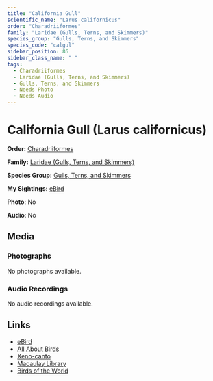 ```yaml
---
title: "California Gull"
scientific_name: "Larus californicus"
order: "Charadriiformes"
family: "Laridae (Gulls, Terns, and Skimmers)"
species_group: "Gulls, Terns, and Skimmers"
species_code: "calgul"
sidebar_position: 86
sidebar_class_name: " "
tags: 
  - Charadriiformes
  - Laridae (Gulls, Terns, and Skimmers)
  - Gulls, Terns, and Skimmers
  - Needs Photo
  - Needs Audio
---
```


# California Gull (Larus californicus)

**Order:** [Charadriiformes](/tags/charadriiformes)

**Family:** [Laridae (Gulls, Terns, and Skimmers)](/tags/laridae-gulls-terns-and-skimmers)

**Species Group:** [Gulls, Terns, and Skimmers](/tags/gulls-terns-and-skimmers)

**My Sightings:** [eBird](https://ebird.org/lifelist?r=world&time=life&spp=calgul)

**Photo**: No 

**Audio**: No

## Media
### Photographs
No photographs available.

### Audio Recordings
No audio recordings available.

## Links
* [eBird](https://ebird.org/species/calgul) 
* [All About Birds](https://www.allaboutbirds.org/guide/calgul) 
* [Xeno-canto](https://www.xeno-canto.org/species/larus-californicus) 
* [Macaulay Library](https://search.macaulaylibrary.org/catalog?taxonCode=calgul&sort=rating_rank_desc)
* [Birds of the World](https://birdsoftheworld.org/bow/species/calgul)
